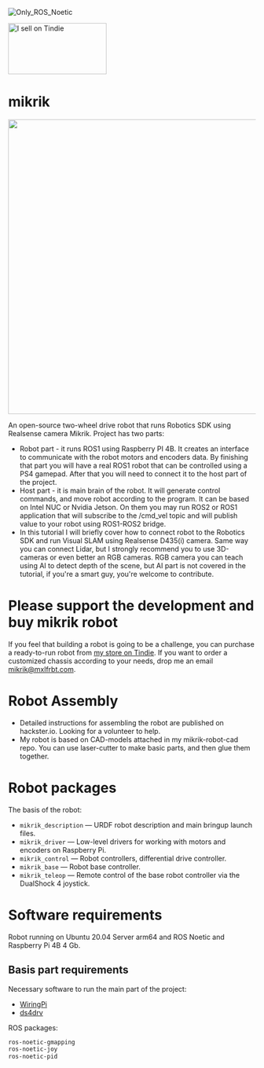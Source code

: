![Only_ROS_Noetic](https://img.shields.io/badge/ROS-Noetic-informational)

<a href="https://www.tindie.com/stores/mxlfrbt/?ref=offsite_badges&utm_source=sellers_mxlfrbt&utm_medium=badges&utm_campaign=badge_large"><img src="https://d2ss6ovg47m0r5.cloudfront.net/badges/tindie-larges.png" alt="I sell on Tindie" width="200" height="104"></a>

# mikrik

<img src="images/mikrik_logo_1.jpg" width="600" />

An open-source two-wheel drive robot that runs Robotics SDK using Realsense camera Mikrik.
Project has two parts:
- Robot part - it runs ROS1 using Raspberry PI 4B. It creates an interface to communicate with the robot motors and encoders data. By finishing that part you will have a real ROS1 robot that can be controlled using a PS4 gamepad. After that you will need to connect it to the host part of the project.
- Host part - it is main brain of the robot. It will generate control commands, and move robot according to the program. It can be based on Intel NUC or Nvidia Jetson. On them you may run ROS2 or ROS1 application that will subscribe to the /cmd_vel topic and will publish value to your robot using ROS1-ROS2 bridge.
- In this tutorial I will briefly cover how to connect robot to the Robotics SDK and run Visual SLAM using Realsense D435(i) camera. Same way you can connect Lidar, but I strongly recommend you to use 3D-cameras or even better an RGB cameras. RGB camera you can teach using AI to detect depth of the scene, but AI part is not covered in the tutorial, if you're a smart guy, you're welcome to contribute.

# Please support the development and buy mikrik robot

If you feel that building a robot is going to be a challenge, you can purchase a ready-to-run robot from [my store on Tindie](https://www.tindie.com/products/mxlfrbt/mikrik-ready-to-run-robot-car-to-learn-ros2/).
If you want to order a customized chassis according to your needs, drop me an email [mikrik@mxlfrbt.com](mikrik@mxlfrbt.com).


# Robot Assembly

- Detailed instructions for assembling the robot are published on hackster.io. Looking for a volunteer to help.
- My robot is based on CAD-models attached in my mikrik-robot-cad repo. You can use laser-cutter to make basic parts,
and then glue them together.


# Robot packages

The basis of the robot:

- `mikrik_description` — URDF robot description and main bringup launch files.
- `mikrik_driver` — Low-level drivers for working with motors and encoders on Raspberry Pi.
- `mikrik_control` — Robot controllers, differential drive controller.
- `mikrik_base` — Robot base controller.
- `mikrik_teleop` — Remote control of the base robot controller via the DualShock 4 joystick.

# Software requirements

Robot running on Ubuntu 20.04 Server arm64 and ROS Noetic and Raspberry Pi 4B 4 Gb.

## Basis part requirements

Necessary software to run the main part of the project:

- [WiringPi](https://github.com/WiringPi/WiringPi)
- [ds4drv](https://github.com/naoki-mizuno/ds4drv)

ROS packages:

```bash
ros-noetic-gmapping
ros-noetic-joy
ros-noetic-pid
```
